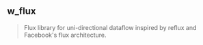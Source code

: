 w_flux
------
> Flux library for uni-directional dataflow inspired by reflux and Facebook's flux architecture.
